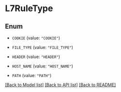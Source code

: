 # L7RuleType

## Enum


* `COOKIE` (value: `"COOKIE"`)

* `FILE_TYPE` (value: `"FILE_TYPE"`)

* `HEADER` (value: `"HEADER"`)

* `HOST_NAME` (value: `"HOST_NAME"`)

* `PATH` (value: `"PATH"`)


[[Back to Model list]](../README.md#documentation-for-models) [[Back to API list]](../README.md#documentation-for-api-endpoints) [[Back to README]](../README.md)


